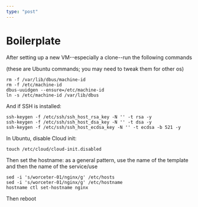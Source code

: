 ```yaml
---
type: "post"
---
```


# Boilerplate

After setting up a new VM--especially a clone--run the following commands

(these are Ubuntu commands; you may need to tweak them for other os)

```
rm -f /var/lib/dbus/machine-id
rm -f /etc/machine-id
dbus-uuidgen --ensure=/etc/machine-id
ln -s /etc/machine-id /var/lib/dbus
```

And if  SSH is installed:

```
ssh-keygen -f /etc/ssh/ssh_host_rsa_key -N '' -t rsa -y
ssh-keygen -f /etc/ssh/ssh_host_dsa_key -N '' -t dsa -y
ssh-keygen -f /etc/ssh/ssh_host_ecdsa_key -N '' -t ecdsa -b 521 -y
```

In Ubuntu, disable Cloud init:

```
touch /etc/cloud/cloud-init.disabled
```

Then set the hostname: as a general pattern, use the name of the template and then the name of the service/use

```
sed -i 's/worceter-01/nginx/g' /etc/hosts
sed -i 's/worceter-01/nginx/g' /etc/hostname
hostname ctl set-hostname nginx
```

Then reboot
